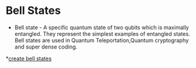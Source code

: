 # Bell States
- Bell state - A specific quantum state of two qubits which is maximally entangled. They represent the simplest examples of entangled states. Bell states are used in Quantum Teleportation,Quantum cryptography and super dense coding.
  
*[create bell states](./Bell_state_creation.ipynb)

